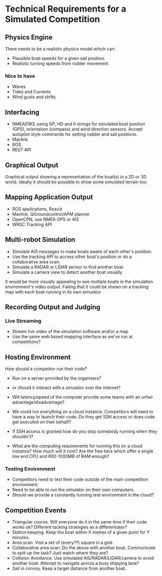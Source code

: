 # Technical Requirements for a Simulated Competition

## Physics Engine

There needs to be a realistic physics model which can:

* Plausible boat speeds for a given sail position. 
* Realistic turning speeds from rudder movement.


### Nice to have

* Waves
* Tides and Currents
* Wind gusts and shifts

## Interfacing

* NMEA0183, using GP, HD and II strings for simulated boat position (GPS), orientation (compass) and wind direction sensors. Accept autopilot style commands for setting rudder and sail positions.
* Mavlink
* ROS
* REST API

## Graphical Output

Graphical output showing a representation of the boat(s) in a 2D or 3D world. Ideally it should be possible to show some simulated terrain too.

## Mapping Application Output

* ROS applications, Rosviz
* Mavlink, QGroundcontrol/APM planner
* OpenCPN, use NMEA GPS or AIS
* WRSC Tracking API

## Multi-robot Simulation

* Simulate AIS messages to make boats aware of each other's position.
* Use the tracking API to access other boat's position or do a collaborative area scan. 
* Simulate a RADAR or LIDAR sensor to find another boat.
* Simulate a camera view to detect another boat visually.

It would be more visually appealing to see multiple boats in the simulation environment's video output. Failing that it could be shown on a tracking map with each boat running in its own simulator.


## Recording Output and Judging

### Live Streaming

* Stream live video of the simulation software and/or a map 
* Use the same web based mapping interface as we've run at competitions?

## Hosting Environment

How should a competitor run their code? 
* Run on a server provided by the organisers?
* or should it interact with a simulator over the internet? 
* Will latency/speed of the computer provide some teams with an unfair advantage/disadvantage?

* We could run everything on a cloud instance. Competitors will need to have a way to launch their code. Do they get SSH access or does code get executed on their behalf?
* If SSH access is granted how do you stop somebody running when they shouldn't?
* What are the computing requirements for running this on a cloud instance? How much will it cost? Are the free tiers which offer a single low end CPU and 600-1000MB of RAM enough?

### Testing Environment

* Competitors need to test their code outside of the main competition environment. 
* Need to be able to run the simulator on their own computers. 
* Should we provide a constantly running test environment in the cloud? 

## Competition Events

* Triangular course. Will everyone do it in the same time if their code works ok? Different tacking strategies as a differentiator?
* Station keeping. Keep the boat within X metres of a given point for Y minutes.
* Area scan. Visit a set of (every??) square in a grid. 
* Collaborative area scan. Do the above with another boat. Communicate to split up the task? Just watch where they are?
* Collision Avoidance. Use simulated AIS/RADAR/LIDAR/camera to avoid another boat. Attempt to navigate across a busy shipping lane?
* Sail in convoy. Keep a target distance from another boat.

